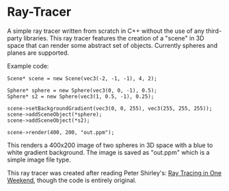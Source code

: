 # Ray-Tracer

A simple ray tracer written from scratch in C++ without the use of any third-party libraries. This ray tracer features the creation of a "scene" in 3D space that can render some abstract set of objects. Currently spheres and planes are supported.

Example code:

    Scene* scene = new Scene(vec3(-2, -1, -1), 4, 2);
    
    Sphere* sphere = new Sphere(vec3(0, 0, -1), 0.5);
    Sphere* s2 = new Sphere(vec3(1, 0.5, -1), 0.25);
    
    scene->setBackgroundGradient(vec3(0, 0, 255), vec3(255, 255, 255));
    scene->addSceneObject(*sphere);
    scene->addSceneObject(*s2);
    
    scene->render(400, 200, "out.ppm");

This renders a 400x200 image of two spheres in 3D space with a blue to white gradient background. The image is saved as "out.ppm" which is a simple image file type.

This ray tracer was created after reading Peter Shirley&#39;s: [Ray Tracing in One Weekend](http://in1weekend.blogspot.com/2016/01/ray-tracing-in-one-weekend.html "Ray Tracing in One Weekend"), though the code is entirely original.
